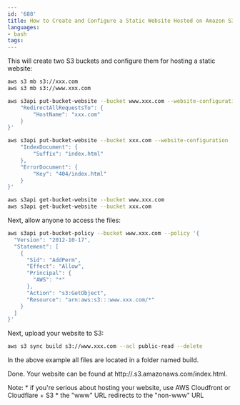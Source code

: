 ```yaml
---
id: '688'
title: How to Create and Configure a Static Website Hosted on Amazon S3
languages:
- bash
tags:
---
```

This will create two S3 buckets and configure them for hosting a static website:


```bash
aws s3 mb s3://xxx.com
aws s3 mb s3://www.xxx.com

aws s3api put-bucket-website --bucket www.xxx.com --website-configuration '{
    "RedirectAllRequestsTo": {
        "HostName": "xxx.com"
    }
}'

aws s3api put-bucket-website --bucket xxx.com --website-configuration '{
    "IndexDocument": {
        "Suffix": "index.html"
    },
    "ErrorDocument": {
        "Key": "404/index.html"
    }
}'

aws s3api get-bucket-website --bucket www.xxx.com
aws s3api get-bucket-website --bucket xxx.com
```
    

Next, allow anyone to access the files:


```bash
aws s3api put-bucket-policy --bucket www.xxx.com --policy '{
  "Version": "2012-10-17",
  "Statement": [
    {
      "Sid": "AddPerm",
      "Effect": "Allow",
      "Principal": {
        "AWS": "*"
      },
      "Action": "s3:GetObject",
      "Resource": "arn:aws:s3:::www.xxx.com/*"
    }
  ]
}'
```
    

Next, upload your website to S3:


```bash
aws s3 sync build s3://www.xxx.com --acl public-read --delete
```
    

In the above example all files are located in a folder named build.

Done. Your website can be found at http://<bucket name>.s3.amazonaws.com/index.html.

Note:
\* if you're serious about hosting your website, use AWS Cloudfront or Cloudflare + S3
\* the "www" URL redirects to the "non-www" URL

